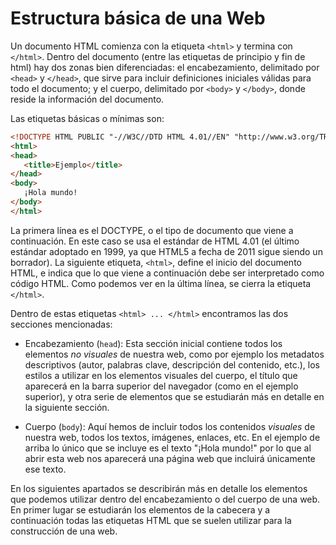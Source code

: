 # Estructura básica de una Web

Un documento HTML comienza con la etiqueta `<html>` y termina con `</html>`. Dentro del documento (entre las etiquetas de principio y fin de html) hay dos zonas bien diferenciadas: el encabezamiento, delimitado por `<head>` y `</head>`, que sirve para incluir definiciones iniciales válidas para todo el documento; y el cuerpo, delimitado por `<body>` y `</body>`, donde reside la información del documento.

Las etiquetas básicas o mínimas son:

```html
<!DOCTYPE HTML PUBLIC "-//W3C//DTD HTML 4.01//EN" "http://www.w3.org/TR/html4/strict.dtd">
<html>
<head>
   <title>Ejemplo</title>
</head>
<body>
   ¡Hola mundo!
</body>
</html>
```

La primera línea es el DOCTYPE, o el tipo de documento que viene a continuación. En este caso se usa el estándar de HTML 4.01 (el último estándar adoptado en 1999, ya que HTML5 a fecha de 2011 sigue siendo un borrador). La siguiente etiqueta, `<html>`, define el inicio del documento HTML, e indica que lo que viene a continuación debe ser interpretado como código HTML. Como podemos ver en la última línea, se cierra la etiqueta `</html>`.

Dentro de estas etiquetas `<html> ... </html>` encontramos las dos secciones mencionadas: 

* Encabezamiento (`head`): Esta sección inicial contiene todos los elementos _no visuales_ de nuestra web, como por ejemplo los metadatos descriptivos (autor, palabras clave, descripción del contenido, etc.), los estilos a utilizar en los elementos visuales del cuerpo, el título que aparecerá en la barra superior del navegador (como en el ejemplo superior), y otra serie de elementos que se estudiarán más en detalle en la siguiente sección.

* Cuerpo (`body`): Aquí hemos de incluir todos los contenidos _visuales_ de nuestra web, todos los textos, imágenes, enlaces, etc. En el ejemplo de arriba lo único que se incluye es el texto "¡Hola mundo!" por lo que al abrir esta web nos aparecerá una página web que incluirá únicamente ese texto. 


En los siguientes apartados se describirán más en detalle los elementos que podemos utilizar dentro del encabezamiento o del cuerpo de una web. En primer lugar se estudiarán los elementos de la cabecera y a continuación todas las etiquetas HTML que se suelen utilizar para la construcción de una web. 